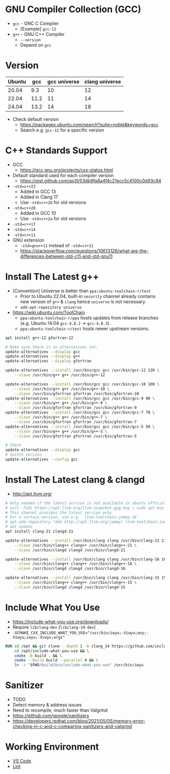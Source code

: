 # GNU Compiler Collection (GCC)

- `gcc` - GNC C Compiler
    - [Example] `gcc-12`
- `g++` - GNU C++ Compiler
    - `--version`
    - Depend on `gcc`


# Version

| Ubuntu | gcc  | gcc universe | clang universe |
| ------ | ---- | ------------ | -------------- |
| 20.04  | 9.3  | 10           | 12             |
| 22.04  | 11.2 | 11           | 14             |
| 24.04  | 13.2 | 14           | 18             |

- Check default version
    - <https://packages.ubuntu.com/search?suite=noble&keywords=gcc>
    - Search e.g. `gcc-12` for a specific version


# C++ Standards Support

- GCC
    - <https://gcc.gnu.org/projects/cxx-status.html>
- Default standard used for each compiler version
    - <https://gist.github.com/ax3l/53db9fa8a4f4c21ecc5c4100c0d93c94>
- `-std=c++23`
    - Added in GCC 13
    - Added in Clang 17
    - Use `-std=c++2b` for old versions
- `-std=c++20`
    - Added in GCC 10
    - Use `-std=c++2a` for old versions
- `-std=c++17`
- `-std=c++14`
- `-std=c++11`
- GNU extension
    - `-std=gnu++11` instead of `-std=c++11`
    - <https://stackoverflow.com/questions/10613126/what-are-the-differences-between-std-c11-and-std-gnu11>


# Install The Latest g++

- [Convention] Universe is better than `ppa:ubuntu-toolchain-r/test`
    - Prior to Ubuntu 22.04, built-in `security` channel already contains new version of `g++` & `clang` hence `universe` is not necessary.
    - `add-apt-repository universe`
- <https://wiki.ubuntu.com/ToolChain>
    - `ppa:ubuntu-toolchain-r/ppa` hosts updates from release branches (e.g. Ubuntu 14.04 `gcc-4.8.2` -> `gcc-4.8.3`).
    - `ppa:ubuntu-toolchain-r/test` hosts newer upstream versions.


```bash
apt install g++-12 gfortran-12

# Make sure there is no alternatives set.
update-alternatives --display gcc
update-alternatives --display g++
update-alternatives --display gfortran

update-alternatives --install /usr/bin/gcc gcc /usr/bin/gcc-12 120 \
    --slave /usr/bin/g++ g++ /usr/bin/g++-12

update-alternatives --install /usr/bin/gcc gcc /usr/bin/gcc-10 100 \
    --slave /usr/bin/g++ g++ /usr/bin/g++-10 \
    --slave /usr/bin/gfortran gfortran /usr/bin/gfortran-10
update-alternatives --install /usr/bin/gcc gcc /usr/bin/gcc-9 90 \
    --slave /usr/bin/g++ g++ /usr/bin/g++-9 \
    --slave /usr/bin/gfortran gfortran /usr/bin/gfortran-9
update-alternatives --install /usr/bin/gcc gcc /usr/bin/gcc-7 70 \
    --slave /usr/bin/g++ g++ /usr/bin/g++-7 \
    --slave /usr/bin/gfortran gfortran /usr/bin/gfortran-7
update-alternatives --install /usr/bin/gcc gcc /usr/bin/gcc-5 50 \
    --slave /usr/bin/g++ g++ /usr/bin/g++-5 \
    --slave /usr/bin/gfortran gfortran /usr/bin/gfortran-5

# Check
update-alternatives --display gcc
# Switch version
update-alternatives --config gcc
```


# Install The Latest clang & clangd

- <http://apt.llvm.org/>


```bash
# Only needed if the latest version is not available in ubuntu official channel
# curl -fsSL https://apt.llvm.org/llvm-snapshot.gpg.key | sudo apt-key add -
# This channel provides the latest version only
# For a certain version, use e.g. `llvm-toolchain-jammy-16`
# apt-add-repository "deb http://apt.llvm.org/jammy/ llvm-toolchain-jammy main"
# apt update
apt install clang-21 clangd-21

update-alternatives --install /usr/bin/clang clang /usr/bin/clang-21 2100 \
    --slave /usr/bin/clang++ clang++ /usr/bin/clang++-21 \
    --slave /usr/bin/clangd clangd /usr/bin/clangd-21

update-alternatives --install /usr/bin/clang clang /usr/bin/clang-16 1600 \
    --slave /usr/bin/clang++ clang++ /usr/bin/clang++-16 \
    --slave /usr/bin/clangd clangd /usr/bin/clangd-16

update-alternatives --install /usr/bin/clang clang /usr/bin/clang-15 1500 \
    --slave /usr/bin/clang++ clang++ /usr/bin/clang++-15 \
    --slave /usr/bin/clangd clangd /usr/bin/clangd-15
```


# Include What You Use

- <https://include-what-you-use.org/downloads/>
- Require `libclang-dev` (`libclang-10-dev`)
- `-DCMAKE_CXX_INCLUDE_WHAT_YOU_USE="/usr/bin/iwyu;-Xiwyu;any;-Xiwyu;iwyu;-Xiwyu;args"`

```dockerfile
RUN cd /opt && git clone --depth 1 -b clang_14 https://github.com/include-what-you-use/include-what-you-use.git && \
    cd /opt/include-what-you-use && \
    cmake -B build . && \
    cmake --build build --parallel 4 && \
    ln -s "$PWD/build/bin/include-what-you-use" /usr/bin/iwyu
```


# Sanitizer

- TODO
- Detect memory & address issues
- Need to recompile, much faster than Valgrind
- <https://github.com/google/sanitizers>
- <https://developers.redhat.com/blog/2021/05/05/memory-error-checking-in-c-and-c-comparing-sanitizers-and-valgrind>


# Working Environment

- [VS Code](</VS Code/C++.md>)
- [Lint](</Lint/C++.md>)
